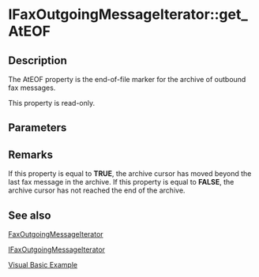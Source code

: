 # IFaxOutgoingMessageIterator::get_AtEOF

## Description

The AtEOF property is the end-of-file marker for the archive of outbound fax messages.

This property is read-only.

## Parameters

## Remarks

If this property is equal to **TRUE**, the archive cursor has moved beyond the last fax message in the archive. If this property is equal to **FALSE**, the archive cursor has not reached the end of the archive.

## See also

[FaxOutgoingMessageIterator](https://learn.microsoft.com/previous-versions/windows/desktop/fax/-mfax-faxoutgoingmessageiterator)

[IFaxOutgoingMessageIterator](https://learn.microsoft.com/previous-versions/windows/desktop/api/faxcomex/nn-faxcomex-ifaxoutgoingmessageiterator)

[Visual Basic Example](https://learn.microsoft.com/previous-versions/windows/desktop/fax/-mfax-opening-a-fax-from-the-outgoing-archive)